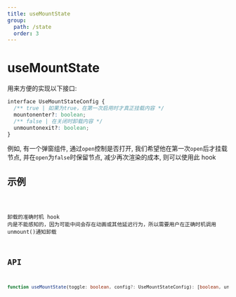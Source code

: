 ```yaml
---
title: useMountState
group:
  path: /state
  order: 3
---
```


# useMountState

用来方便的实现以下接口:

```css
interface UseMountStateConfig {
  /** true | 如果为true，在第一次启用时才真正挂载内容 */
  mountonenter?: boolean;
  /** false | 在关闭时卸载内容 */
  unmountonexit?: boolean;
}
```

例如, 有一个弹窗组件, 通过`open`控制是否打开, 我们希望他在第一次`open`后才挂载节点, 并在`open`为`false`时保留节点, 减少再次渲染的成本, 则可以使用此 hook

## 示例

<code src="./useMountState.demo.tsx" />

卸载的准确时机 hook 内是不能感知的，因为可能中间会存在动画或其他延迟行为，所以需要用户在正确时机调用 unmount()通知卸载

## API

```ts
function useMountState(toggle: boolean, config?: UseMountStateConfig): [boolean, unmount];
```
